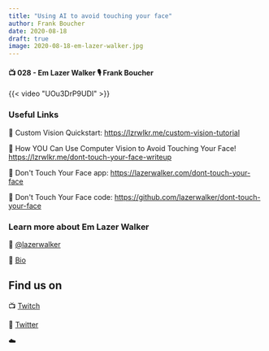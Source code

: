 ```yaml
---
title: "Using AI to avoid touching your face"
author: Frank Boucher
date: 2020-08-18
draft: true
image: 2020-08-18-em-lazer-walker.jpg
---
```


#### 📺 028 - Em Lazer Walker 🎙️ Frank Boucher

<!--more-->

{{< video "UOu3DrP9UDI" >}}

### Useful Links

🔗 Custom Vision Quickstart: https://lzrwlkr.me/custom-vision-tutorial

🔗 How YOU Can Use Computer Vision to Avoid Touching Your Face! https://lzrwlkr.me/dont-touch-your-face-writeup 

🔗 Don't Touch Your Face app: https://lazerwalker.com/dont-touch-your-face

🔗 Don't Touch Your Face code: https://github.com/lazerwalker/dont-touch-your-face 




### Learn more about Em Lazer Walker

🔗 [@lazerwalker](https://twitter.com/lazerwalker)

🔗 [Bio](https://developer.microsoft.com/en-us/advocates/em-lazerwalker)



## Find us on

📺 [Twitch](https://www.twitch.tv/microsoftdeveloper)

🔗 [Twitter](https://twitter.com/fboucheros)


☁️
